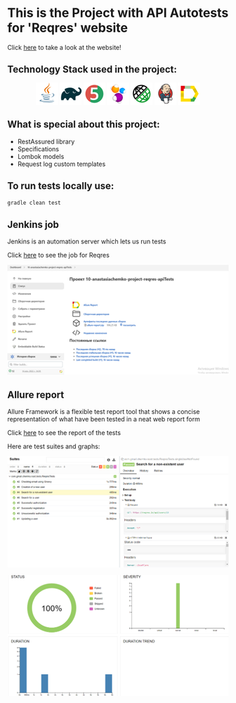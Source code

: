 # This is the Project with API Autotests for 'Reqres' website
Click [here](https://reqres.in/) to take a look at the website!

## Technology Stack used in the project:

<p align="center">
<a href="https://www.java.com/"><img src="images/logo/Java.svg" width="50" height="50"  alt="Java" title="Java"/></a>
<a href="https://gradle.org/"><img src="images/logo/Gradle.svg" width="50" height="50"  alt="Gradle" title="Gradle"/></a>
<a href="https://junit.org/junit5/"><img src="images/logo/Junit5.svg" width="50" height="50"  alt="JUnit 5" title="JUnit 5"/></a>
<a href="https://selenide.org/"><img src="images/logo/Selenide.svg" width="50" height="50"  alt="Selenide" title="Selenide"/></a>
<a href="https://gradle.org/"><img src="images/logo/rest-assured-logo.svg" width="50" height="50"  alt="Gradle" title="RestAssured"/></a>
<a href="https://www.jenkins.io/"><img src="images/logo/Jenkins.svg" width="50" height="50"  alt="Jenkins" title="Jenkins"/></a>
<a href="https://github.com/allure-framework/allure2"><img src="images/logo/Allure.svg" width="50" height="50"  alt="Allure" title="Allure"/></a>


## What is special about this project:

- RestAssured library
- Specifications
- Lombok models
- Request log custom templates

## To run tests locally use:

```
gradle clean test 
```

## Jenkins job
Jenkins is an automation server which lets us run tests

Click <a target="_blank" href="https://jenkins.autotests.cloud/job/10-anastasiachemko-project-wildberries">here</a> to see the job for Reqres

<p align="center">
<img title="Jenkins job" src="images/screens/jenkinsScreen.png">
</p>


## Allure report
Allure Framework is a flexible test report tool that shows a concise representation of what have been tested in a neat web report form

Click <a target="_blank" href="https://jenkins.autotests.cloud/job/10-anastasiachemko-project-reqres-apiTests/1/allure/#">here</a> to see the report of the tests

Here are test suites and graphs:

<p align="center">
<img title="Allure suites" src="images/screens/allureSuites.png">
</p>

<p align="center">
<img title="Allure graphs" src="images/screens/allureGraphs.png">
</p>



